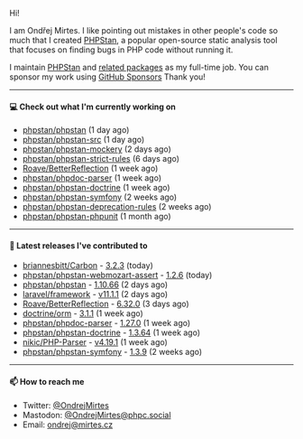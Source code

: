 Hi!

I am Ondřej Mirtes. I like pointing out mistakes in other people's code so much that I created [PHPStan](https://phpstan.org/), a popular open-source static analysis tool that focuses on finding bugs in PHP code without running it.

I maintain [PHPStan](https://github.com/phpstan/phpstan) and [related packages](https://github.com/phpstan/) as my full-time job. You can sponsor my work using [GitHub Sponsors](https://github.com/sponsors/ondrejmirtes) Thank you!

---

#### 💻 Check out what I'm currently working on

- [phpstan/phpstan](https://github.com/phpstan/phpstan) (1 day ago)
- [phpstan/phpstan-src](https://github.com/phpstan/phpstan-src) (1 day ago)
- [phpstan/phpstan-mockery](https://github.com/phpstan/phpstan-mockery) (2 days ago)
- [phpstan/phpstan-strict-rules](https://github.com/phpstan/phpstan-strict-rules) (6 days ago)
- [Roave/BetterReflection](https://github.com/Roave/BetterReflection) (1 week ago)
- [phpstan/phpdoc-parser](https://github.com/phpstan/phpdoc-parser) (1 week ago)
- [phpstan/phpstan-doctrine](https://github.com/phpstan/phpstan-doctrine) (1 week ago)
- [phpstan/phpstan-symfony](https://github.com/phpstan/phpstan-symfony) (2 weeks ago)
- [phpstan/phpstan-deprecation-rules](https://github.com/phpstan/phpstan-deprecation-rules) (2 weeks ago)
- [phpstan/phpstan-phpunit](https://github.com/phpstan/phpstan-phpunit) (1 month ago)

---

#### 🔭 Latest releases I've contributed to

- [briannesbitt/Carbon](https://github.com/briannesbitt/Carbon) - [3.2.3](https://github.com/briannesbitt/Carbon/releases/tag/3.2.3) (today)
- [phpstan/phpstan-webmozart-assert](https://github.com/phpstan/phpstan-webmozart-assert) - [1.2.6](https://github.com/phpstan/phpstan-webmozart-assert/releases/tag/1.2.6) (today)
- [phpstan/phpstan](https://github.com/phpstan/phpstan) - [1.10.66](https://github.com/phpstan/phpstan/releases/tag/1.10.66) (2 days ago)
- [laravel/framework](https://github.com/laravel/framework) - [v11.1.1](https://github.com/laravel/framework/releases/tag/v11.1.1) (2 days ago)
- [Roave/BetterReflection](https://github.com/Roave/BetterReflection) - [6.32.0](https://github.com/Roave/BetterReflection/releases/tag/6.32.0) (3 days ago)
- [doctrine/orm](https://github.com/doctrine/orm) - [3.1.1](https://github.com/doctrine/orm/releases/tag/3.1.1) (1 week ago)
- [phpstan/phpdoc-parser](https://github.com/phpstan/phpdoc-parser) - [1.27.0](https://github.com/phpstan/phpdoc-parser/releases/tag/1.27.0) (1 week ago)
- [phpstan/phpstan-doctrine](https://github.com/phpstan/phpstan-doctrine) - [1.3.64](https://github.com/phpstan/phpstan-doctrine/releases/tag/1.3.64) (1 week ago)
- [nikic/PHP-Parser](https://github.com/nikic/PHP-Parser) - [v4.19.1](https://github.com/nikic/PHP-Parser/releases/tag/v4.19.1) (1 week ago)
- [phpstan/phpstan-symfony](https://github.com/phpstan/phpstan-symfony) - [1.3.9](https://github.com/phpstan/phpstan-symfony/releases/tag/1.3.9) (2 weeks ago)

---

#### 📫 How to reach me

- Twitter: [@OndrejMirtes](https://twitter.com/ondrejmirtes)
- Mastodon: [@OndrejMirtes@phpc.social](https://phpc.social/@OndrejMirtes)
- Email: [ondrej@mirtes.cz](mailto:ondrej@mirtes.cz)
